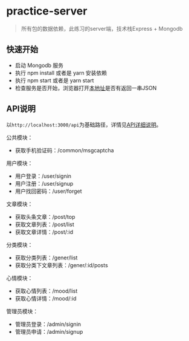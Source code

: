 # practice-server

> 所有包的数据依赖，此练习的server端，技术栈Express + Mongodb

## 快速开始

  - 启动 Mongodb 服务
  - 执行 npm install 或者是 yarn 安装依赖
  - 执行 npm start 或者是 yarn start
  - 检查服务是否开始，浏览器打开[本地址](http://localhost:3000/api)是否有返回一串JSON

## API说明

以`http://localhost:3000/api`为基础路径，详情见[API详细说明](API.md)。


公共模块：

  - 获取手机验证码：/common/msgcaptcha

用户模块：

  - 用户登录：/user/signin
  - 用户注册：/user/signup
  - 用户找回密码：/user/forget 

文章模块：

  - 获取头条文章：/post/top
  - 获取文章列表：/post/list
  - 获取文章详情：/post/:id

分类模块：

  - 获取分类列表：/gener/list
  - 获取分类下文章列表：/gener/:id/posts

心情模块：

  - 获取心情列表：/mood/list
  - 获取心情详情：/mood/:id

管理员模块：

  - 管理员登录：/admin/signin
  - 管理员申请：/admin/signup